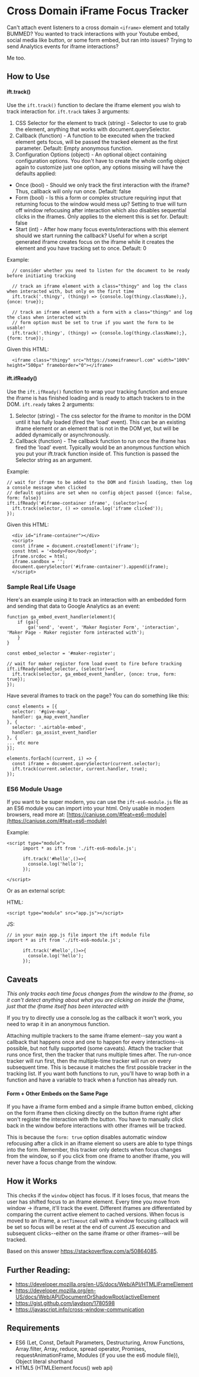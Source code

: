 # Cross Domain iFrame Focus Tracker

Can't attach event listeners to a cross domain `<iframe>` element and totally BUMMED? You wanted to track interactions with your Youtube embed, social media like button, or some form embed, but ran into issues? Trying to send Analytics events for iframe interactions?
  
Me too.

## How to Use

#### ift.track()

Use the `ift.track()` function to declare the iframe element you wish to track interaction for. `ift.track` takes 3 arguments:

1. CSS Selector for the element to track (string) - Selector to use to grab the element, anything that works with document.querySelector.
2. Callback (function) - A function to be executed when the tracked element gets focus, will be passed the tracked element as the first parameter. Default: Empty anonymous function.
3. Configuration Options (object) - An optional object containing configuration options. You don't have to create the whole config object again to customize just one option, any options missing will have the defaults applied:
  - Once (bool) - Should we only track the first interaction with the iframe? Thus, callback will only run once. Default: false
  - Form (bool) - Is this a form or complex structure requiring input that returning focus to the window would mess up? Setting to true will turn off window refocusing after interaction which also disables sequential clicks in the iframes. Only applies to the element this is set for. Default: false
  - Start (int) - After how many focus events/interactions with this element should we start running the callback? Useful for when a script generated iframe creates focus on the iframe while it creates the element and you have tracking set to once. Default: 0

Example: 
``` 
  // consider whether you need to listen for the document to be ready before initiating tracking
  
  // track an iframe element with a class="thingy" and log the class when interacted with, but only on the first time
  ift.track('.thingy', (thingy) => {console.log(thingy.className);}, {once: true});
  
  // track an iframe element with a form with a class="thingy" and log the class when interacted with
  // form option must be set to true if you want the form to be usable!
  ift.track('.thingy', (thingy) => {console.log(thingy.className);}, {form: true});
``` 

Given this HTML:
```
  <iframe class="thingy" src="https://someiframeurl.com" width="100%" height="500px" frameborder="0"></iframe>
```

#### ift.ifReady()

Use the `ift.ifReady()` function to wrap your tracking function and ensure the iframe is has finished loading and is ready to attach trackers to in the DOM. `ift.ready` takes 2 arguments:

1. Selector (string) - The css selector for the iframe to monitor in the DOM until it has fully loaded (fired the 'load' event). This can be an existing iframe element or an element that is not in the DOM yet, but will be added dynamically or asynchronously.
2. Callback (function) - The callback function to run once the iframe has fired the 'load' event. Typically would be an anonymous function which you put your ift.track function inside of. This function is passed the Selector string as an argument.

Example:
```
// wait for iframe to be added to the DOM and finish loading, then log a console message when clicked 
// default options are set when no config object passed ({once: false, form: false})
ift.ifReady('#iframe-container iframe', (selector)=>{
  ift.track(selector, () => console.log('iframe clicked'));
});
```

Given this HTML:
```
  <div id="iframe-container"></div>
  <script>
  const iframe = document.createElement('iframe');
  const html = '<body>Foo</body>';
  iframe.srcdoc = html;
  iframe.sandbox = '';
  document.querySelector('#iframe-container').append(iframe);
  </script>
```

### Sample Real Life Usage

Here's an example using it to track an interaction with an embedded form and sending that data to Google Analytics as an event:
```
function ga_embed_event_handler(element){
    if (ga){
        ga('send', 'event', 'Maker Register Form', 'interaction', 'Maker Page - Maker register form interacted with');
    }
}

const embed_selector = '#maker-register';

// wait for maker register form load event to fire before tracking
ift.ifReady(embed_selector, (selector)=>{
  ift.track(selector, ga_embed_event_handler, {once: true, form: true});
});
```

Have several iframes to track on the page? You can do something like this:
```
const elements = [{
  selector: '#give-map',
  handler: ga_map_event_handler
}, {
  selector: '.airtable-embed',
  handler: ga_assist_event_handler
}, {
... etc more
}];

elements.forEach((current, i) => {
  const iframe = document.querySelector(current.selector);
  ift.track(current.selector, current.handler, true);
});
```

### ES6 Module Usage

If you want to be super modern, you can use the `ift-es6-module.js` file as an ES6 module you can import into your html. Only usable in modern browsers, read more at: [https://caniuse.com/#feat=es6-module](https://caniuse.com/#feat=es6-module)

Example:

```
<script type="module">
      import * as ift from './ift-es6-module.js';

      ift.track('#hello',()=>{
        console.log('hello');
      });

</script>
``` 

Or as an external script:

HTML:
```
<script type="module" src="app.js"></script>
```
JS:
```
// in your main app.js file import the ift module file
import * as ift from './ift-es6-module.js';

      ift.track('#hello',()=>{
        console.log('hello');
      });

```

## Caveats

*This only tracks each time focus changes from the window to the iframe, so it can't detect anything about what you are clicking on inside the iframe, just that the iframe itself has been interacted with*

If you try to directly use a console.log as the callback it won't work, you need to wrap it in an anonymous function.

Attaching multiple trackers to the same iframe element--say you want a callback that happens once and one to happen for every interactions--is possible, but not fully supported (some caveats). Attach the tracker that runs once first, then the tracker that runs multiple times after. The run-once tracker will run first, then the multiple-time tracker will run on every subsequent time. This is because it matches the first possible tracker in the tracking list. If you want both functions to run, you'll have to wrap both in a function and have a variable to track when a function has already run.

#### Form + Other Embeds on the Same Page

If you have a iframe form embed and a simple iframe button embed, clicking on the form iframe then clicking directly on the button iframe right after won't register the interaction with the button. You have to manually click back in the window before interactions with other iframes will be tracked.

This is because the `form: true` option disables automatic window refocusing after a click in an iframe element so users are able to type things into the form. Remember, this tracker only detects when focus changes from the window, so if you click from one iframe to another iframe, you will never have a focus change from the window.

## How it Works

This checks if the `window` object has focus. If it loses focus, that means the user has shifted focus to an iframe element. Every time you move from window -> iframe, it'll track the event. Different iframes are differentiated by comparing the current active element to cached versions. When focus is moved to an iframe, a `setTimeout` call with a window focusing callback will be set so focus will be reset at the end of current JS execution and subsequent clicks--either on the same iframe or other iframes--will be tracked.

Based on this answer https://stackoverflow.com/a/50864085.

## Further Reading:

* https://developer.mozilla.org/en-US/docs/Web/API/HTMLIFrameElement
* https://developer.mozilla.org/en-US/docs/Web/API/DocumentOrShadowRoot/activeElement
* https://gist.github.com/jaydson/1780598
* https://javascript.info/cross-window-communication

## Requirements

* ES6 (Let, Const, Default Parameters, Destructuring, Arrow Functions, Array.filter, Array, reduce, spread operator, Promises, requestAnimationFrame, Modules {if you use the es6 module file}), Object literal shorthand
* HTML5 (HTMLElement.focus() web api)
